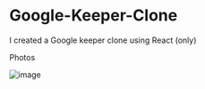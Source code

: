 # Google-Keeper-Clone
I created a Google keeper clone using React (only)

Photos

![image](https://user-images.githubusercontent.com/69662439/131081302-38e75630-629b-4a52-b348-c130c6aa95d7.png)

